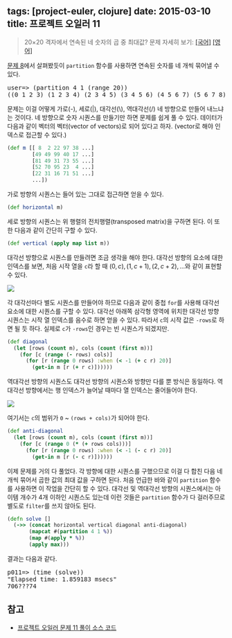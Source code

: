 tags: [project-euler, clojure]
date: 2015-03-10
title: 프로젝트 오일러 11
---
> 20×20 격자에서 연속된 네 숫자의 곱 중 최대값?
> 문제 자세히 보기: [[국어]](http://euler.synap.co.kr/prob_detail.php?id=11) [[영어]](https://projecteuler.net/problem=11)

[문제 8](/2015/02/25/project-euler-008/)에서 살펴봤듯이 `partition` 함수를 사용하면 연속된 숫자를 네 개씩 묶어낼 수 있다.<!--more-->

<pre class="console">
user=> (partition 4 1 (range 20))
((0 1 2 3) (1 2 3 4) (2 3 4 5) (3 4 5 6) (4 5 6 7) (5 6 7 8) ...)
</pre>

문제는 이걸 어떻게 가로(-), 세로(|), 대각선(\\), 역대각선(/) 네 방향으로 만들어 내느냐는 것이다. 네 방향으로 숫자 시퀀스를 만들기만 하면 문제를 쉽게 풀 수 있다. 데이터가 다음과 같이 벡터의 벡터(vector of vectors)로 되어 있다고 하자. (vector로 해야 인덱스로 접근할 수 있다.)

```clojure
(def m [[ 8  2 22 97 38 ...]
        [49 49 99 40 17 ...]
        [81 49 31 73 55 ...]
        [52 70 95 23  4 ...]
        [22 31 16 71 51 ...]
        ...])
```

가로 방향의 시퀀스는 들어 있는 그대로 접근하면 얻을 수 있다.

```clojure
(def horizontal m)
```

세로 방향의 시퀀스는 위 행렬의 전치행렬(transposed matrix)을 구하면 된다. 이 또한 다음과 같이 간단히 구할 수 있다.

```clojure
(def vertical (apply map list m))
```

대각선 방향으로 시퀀스를 만들려면 조금 생각을 해야 한다. 대각선 방향의 요소에 대한 인덱스를 보면, 처음 시작 열을 `c`라 할 때 $(0, c), (1, c+1), (2, c+2), ...$와 같이 표현할 수 있다.

![](diagonal.png)

각 대각선마다 별도 시퀀스를 만들어야 하므로 다음과 같이 중첩 `for`를 사용해 대각선 요소에 대한 시퀀스를 구할 수 있다. 대각선 아래쪽 삼각형 영역에 위치한 대각선 방향 시퀀스는 시작 열 인덱스를 음수로 하면 얻을 수 있다. 따라서 `c`의 시작 값은 `-rows`로 하면 될 듯 하다. 실제로 `c`가 `-rows`인 경우는 빈 시퀀스가 되겠지만.

```clojure
(def diagonal
  (let [rows (count m), cols (count (first m))]
    (for [c (range (- rows) cols)]
      (for [r (range 0 rows) :when (< -1 (+ c r) 20)]
        (get-in m [r (+ r c)])))))
```

역대각선 방향의 시퀀스도 대각선 방향의 시퀀스와 방향만 다를 뿐 방식은 동일하다. 역대각선 방향에서는 행 인덱스가 늘어날 때마다 열 인덱스는 줄어들어야 한다.

![](anti-diagonal.png)

여기서는 `c`의 범위가 `0` ~ `(rows + cols)`가 되어야 한다.

```clojure
(def anti-diagonal
  (let [rows (count m), cols (count (first m))]
    (for [c (range 0 (* (+ rows cols)))]
      (for [r (range 0 rows) :when (< -1 (- c r) 20)]
        (get-in m [r (- c r)])))))
```

이제 문제를 거의 다 풀었다. 각 방향에 대한 시퀀스를 구했으므로 이걸 다 합친 다음 네 개씩 묶어서 곱한 값의 최대 값을 구하면 된다. 처음 언급한 바와 같이 `partition` 함수를 사용하면 이 작업을 간단히 할 수 있다. 대각선 및 역대각선 방향의 시퀀스에서는 아이템 개수가 4개 이하인 시퀀스도 있는데 이런 것들은 `partition` 함수가 다 걸러주므로 별도로 `filter`를 쓰지 않아도 된다.

```clojure
(defn solve []
  (->> (concat horizontal vertical diagonal anti-diagonal)
       (mapcat #(partition 4 1 %))
       (map #(apply * %))
       (apply max)))
```

결과는 다음과 같다.

<pre class="console">
p011=> (time (solve))
"Elapsed time: 1.859183 msecs"
706???74
</pre>

## 참고
* [프로젝트 오일러 문제 11 풀이 소스 코드](https://github.com/ntalbs/euler/blob/master/src/p011.clj)
